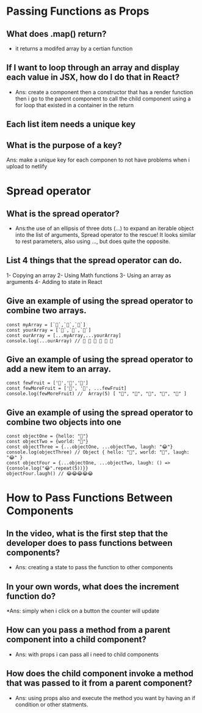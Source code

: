 # Passing Functions as Props

## What does .map() return?
* it returns a modifed array by a certian function
## If I want to loop through an array and display each value in JSX, how do I do that in React?
* Ans: create a component then a constructor that has a render function then i go to the parent component to call the child component using a for loop that existed in a container in the return
## Each list item needs a unique __key__

## What is the purpose of a key?
Ans: make a unique key for each componen to not have problems when i upload to netlify

# Spread operator

## What is the spread operator?
* Ans:the use of an ellipsis of three dots (…) to expand an iterable object into the list of arguments, Spread operator to the rescue! It looks similar to rest parameters, also using ..., but does quite the opposite.

## List 4 things that the spread operator can do.
1- Copying an array
2- Using Math functions
3- Using an array as arguments
4- Adding to state in React

## Give an example of using the spread operator to combine two arrays.

```
const myArray = [`🤪`,`🐻`,`🎌`]
const yourArray = [`🙂`,`🤗`,`🤩`]
const ourArray = [...myArray,...yourArray]
console.log(...ourArray) // 🤪 🐻 🎌 🙂 🤗 🤩

```

## Give an example of using the spread operator to add a new item to an array.

```
const fewFruit = ['🍏','🍊','🍌']
const fewMoreFruit = ['🍉', '🍍', ...fewFruit]
console.log(fewMoreFruit) //  Array(5) [ "🍉", "🍍", "🍏", "🍊", "🍌" ]

```

## Give an example of using the spread operator to combine two objects into one

```
const objectOne = {hello: "🤪"}
const objectTwo = {world: "🐻"}
const objectThree = {...objectOne, ...objectTwo, laugh: "😂"}
console.log(objectThree) // Object { hello: "🤪", world: "🐻", laugh: "😂" }
const objectFour = {...objectOne, ...objectTwo, laugh: () => {console.log("😂".repeat(5))}}
objectFour.laugh() // 😂😂😂😂😂

```

# How to Pass Functions Between Components

## In the video, what is the first step that the developer does to pass functions between components?
* Ans: creating a state to pass the function to other components

## In your own words, what does the increment function do?
*Ans: simply when i click on a button the counter will update

## How can you pass a method from a parent component into a child component?
* Ans: with props i can pass all i need to child components

## How does the child component invoke a method that was passed to it from a parent component?

* Ans: using props also and execute the method you want by having an if condition or other statments.

